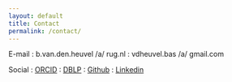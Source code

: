 ```yaml
---
layout: default
title: Contact
permalink: /contact/
---
```


E-mail
: b.van.den.heuvel /a/ rug.nl
: vdheuvel.bas /a/ gmail.com

Social
: [ORCID](https://orcid.org/0000-0002-8264-7371)
: [DBLP](https://dblp.uni-trier.de/pers/hd/h/Heuvel_0001:Bas_van_den)
: [Github](https://github.com/basvdheuvel)
: [Linkedin](https://www.linkedin.com/in/bas-van-den-heuvel-901281156/)
